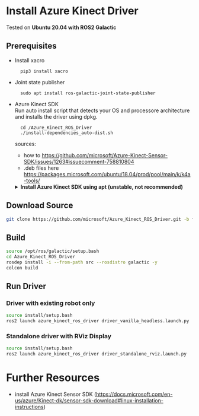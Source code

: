 # Install Azure Kinect Driver
Tested on **Ubuntu 20.04 with ROS2 Galactic**

## Prerequisites

- Install xacro

        pip3 install xacro
- Joint state publisher

        sudo apt install ros-galactic-joint-state-publisher

- Azure Kinect SDK  
    Run auto install script that detects your OS and processore architecture and installs the driver using dpkg.

        cd /Azure_Kinect_ROS_Driver
        ./install-dependencies_auto-dist.sh

    sources:
    - how to https://github.com/microsoft/Azure-Kinect-Sensor-SDK/issues/1263#issuecomment-758810804
    - .deb files here https://packages.microsoft.com/ubuntu/18.04/prod/pool/main/k/k4a-tools/

    <details>
    <summary><b>Install Azure Kinect SDK using apt (unstable, not recommended)</b></summary>
    as seen [here](https://github.com/microsoft/Azure-Kinect-Sensor-SDK/issues/1263#issuecomment-710698591)

    - add microsoft package repository
            
            curl -sSL https://packages.microsoft.com/keys/microsoft.asc | sudo apt-key add -

            sudo apt-add-repository https://packages.microsoft.com/ubuntu/18.04/prod

            curl -sSL https://packages.microsoft.com/config/ubuntu/18.04/prod.list | sudo tee /etc/apt/sources.list.d/microsoft-prod.list

            curl -sSL https://packages.microsoft.com/keys/microsoft.asc | sudo apt-key add -

    - install Azure SDK

            sudo apt-get update
            sudo apt install libk4a1.3-dev
            sudo apt install libk4abt1.0-dev
            sudo apt install k4a-tools=1.3.0
    - set udev rules

            curl https://raw.githubusercontent.com/microsoft/Azure-Kinect-Sensor-SDK/develop/scripts/99-k4a.rules >> 99-k4a.rules

            sudo mv 99-k4a.rules /etc/udev/rules.d/
    - Connect Kinect Camera and test camera output stream

            k4aviewer
        *Open Device -> Start*  
        you can ignore the MPEG decoding error message, see [here](https://github.com/microsoft/Azure-Kinect-Sensor-SDK/issues/672) for further informationt
    </details>
  



## Download Source
```bash
git clone https://github.com/microsoft/Azure_Kinect_ROS_Driver.git -b foxy-devel
```


## Build
````bash
source /opt/ros/galactic/setup.bash
cd Azure_Kinect_ROS_Driver
rosdep install -i --from-path src --rosdistro galactic -y
colcon build
````

## Run Driver
### Driver with existing robot only
````bash
source install/setup.bash
ros2 launch azure_kinect_ros_driver driver_vanilla_headless.launch.py
````
### Standalone driver with RViz Display
````bash
source install/setup.bash
ros2 launch azure_kinect_ros_driver driver_standalone_rviz.launch.py
````

# Further Resources
- install Azure Kinect Sensor SDK (https://docs.microsoft.com/en-us/azure/Kinect-dk/sensor-sdk-download#linux-installation-instructions)
